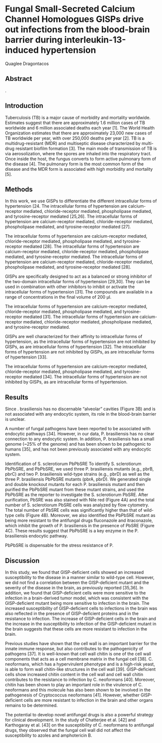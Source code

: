 # Fungal Small-Secreted Calcium Channel Homologues GISPs drive out infections from the blood-brain barrier during interleukin-13-induced hypertension
Quaglee Dragontacos


## Abstract
.


## Introduction
Tuberculosis (TB) is a major cause of morbidity and mortality worldwide. Estimates suggest that there are approximately 1.6 million cases of TB worldwide and 6 million associated deaths each year [1]. The World Health Organization estimates that there are approximately 23,000 new cases of TB worldwide per year, with over 250,000 deaths per year [2]. TB is a multidrug-resistant (MDR) and multiseptic disease characterized by multi-drug resistant biofilm formation [3]. The main mode of transmission of TB is via aerosolization, where the spores are inhaled into the respiratory tract. Once inside the host, the fungus converts to form active pulmonary form of the disease [4]. The pulmonary form is the most common form of the disease and the MDR form is associated with high morbidity and mortality [5].


## Methods
In this work, we use GISPs to differentiate the different intracellular forms of hypertension [24. The intracellular forms of hypertension are calcium-receptor mediated, chloride-receptor mediated, phospholipase mediated, and tyrosine-receptor mediated [25,26]. The intracellular forms of hypertension are calcium-receptor mediated, chloride-receptor mediated, phospholipase mediated, and tyrosine-receptor mediated [27].

The intracellular forms of hypertension are calcium-receptor mediated, chloride-receptor mediated, phospholipase mediated, and tyrosine-receptor mediated [28]. The intracellular forms of hypertension are calcium-receptor mediated, chloride-receptor mediated, phospholipase mediated, and tyrosine-receptor mediated. The intracellular forms of hypertension are calcium-receptor mediated, chloride-receptor mediated, phospholipase mediated, and tyrosine-receptor mediated [28].

GISPs are specifically designed to act as a balanced or strong inhibitor of the two-domain intracellular forms of hypertension [29,30]. They can be used in combination with other inhibitors to inhibit or activate the intracellular forms of hypertension [31]. The compounds are available in a range of concentrations in the final volume of 200 µl.

The intracellular forms of hypertension are calcium-receptor mediated, chloride-receptor mediated, phospholipase mediated, and tyrosine-receptor mediated [31]. The intracellular forms of hypertension are calcium-receptor mediated, chloride-receptor mediated, phospholipase mediated, and tyrosine-receptor mediated.

GISPs are well characterized for their affinity to intracellular forms of hypertension, as the intracellular forms of hypertension are not inhibited by GISPs, as are intracellular forms of hypertension [32]. The intracellular forms of hypertension are not inhibited by GISPs, as are intracellular forms of hypertension [33].

The intracellular forms of hypertension are calcium-receptor mediated, chloride-receptor mediated, phospholipase mediated, and tyrosine-receptor mediated [34]. The intracellular forms of hypertension are not inhibited by GISPs, as are intracellular forms of hypertension.


## Results
Since . brasiliensis has no discernable “alveolar” cavities (Figure 3B) and is not associated with any endocytic system, its role in the blood-brain barrier is unclear.

A number of fungal pathogens have been reported to be associated with endocytic pathways [34]. However, in our data, P. brasiliensis has no clear connection to any endocytic system. In addition, P. brasiliensis has a small genome (~25% of the genome) and has been shown to be pathogenic to humans [35], and has not been previously associated with any endocytic system.

Identification of S. sclerotiorum PbPbSRE
To identify S. sclerotiorum PbPbSRE, and PbPbSRE, we used three P. brasiliensis mutants (e.g., pbrB, pbrC) and two P. brasiliensis wild-type strains (e.g., pbrD) as well as the three P. brasiliensis PbPbSRE mutants (pbrA, pbrD). We generated single and double knockout mutants for each P. brasiliensis mutant and then purified the PbPbSRE mutant from these mutant strains, and used the PbPbSRE as the reporter to investigate the S. sclerotiorum PbSRE. After purification, PbSRE was also stained with Nile red (Figure 4A) and the total number of S. sclerotiorum PbSRE cells was analyzed by flow cytometry. The total number of PbSRE cells was significantly higher than that of wild-type cells (Figure 4B). Moreover, we also identified the PbPbSRE mutant as being more resistant to the antifungal drugs fluconazole and itraconazole, which inhibit the growth of P. brasiliensis in the presence of PbSRE (Figure 4C). These results suggest that PbPbSRE is a key enzyme in the P. brasiliensis endocytic pathway.

PbPbSRE is dispensable for the stress resistance of P.


## Discussion
In this study, we found that GISP-deficient cells showed an increased susceptibility to the disease in a manner similar to wild-type cell. However, we did not find a correlation between the GISP-deficient mutant and the severity of the disease in the brain, as previously reported [35,36]. In addition, we found that GISP-deficient cells were more sensitive to the infection in a brain-derived tumor model, which was consistent with the GISP-deficient mutant being more sensitive to infection in the brain. The increased susceptibility of GISP-deficient cells to infections in the brain was also reflected in the presence of GISP-deficient proteins and in the resistance to infection. The increase of GISP-deficient cells in the brain and the increase in the susceptibility to infection of the GISP-deficient mutant in the brain suggests that these cells are more resistant to infection in the brain.

Previous studies have shown that the cell wall is an important barrier for the innate immune response, but also contributes to the pathogenicity of pathogens [37]. It is well-known that cell wall chitin is one of the cell wall components that acts as a cell membrane matrix in the fungal cell [38]. C. neoformans, which has a hypervirulent phenotype and is a high-risk yeast, is able to form wall chitin-like structures in the cell wall [39]. GISP-deficient cells show increased chitin content in the cell wall and cell wall chitin contributes to the resistance to infection by C. neoformans [40]. Moreover, chitin has been shown to play an important role in the virulence of C. neoformans and this molecule has also been shown to be involved in the pathogenesis of Cryptococcus neoformans [41]. However, whether GISP-deficient cells are more resistant to infection in the brain and other organs remains to be determined.

The potential to develop novel antifungal drugs is also a powerful strategy for clinical development. In the study of Chatterjee et al. [42] and Karthogaray et al. [43] on the susceptibility of C. neoformans to antifungal drugs, they observed that the fungal cell wall did not affect the susceptibility to azoles and amphotericin B.
